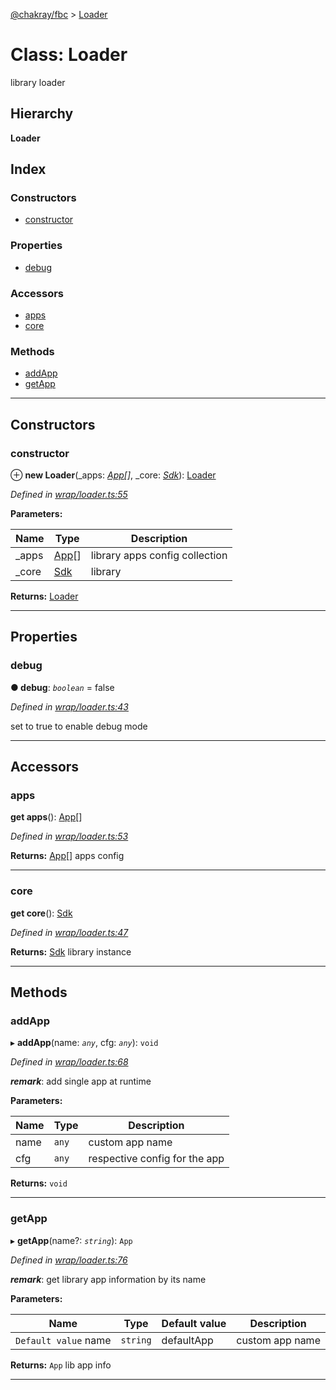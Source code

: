 [@chakray/fbc](../README.md) > [Loader](../classes/loader.md)

# Class: Loader

library loader

## Hierarchy

**Loader**

## Index

### Constructors

* [constructor](loader.md#constructor)

### Properties

* [debug](loader.md#debug)

### Accessors

* [apps](loader.md#apps)
* [core](loader.md#core)

### Methods

* [addApp](loader.md#addapp)
* [getApp](loader.md#getapp)

---

## Constructors

<a id="constructor"></a>

###  constructor

⊕ **new Loader**(_apps: *[App](app.md)[]*, _core: *[Sdk](sdk.md)*): [Loader](loader.md)

*Defined in [wrap/loader.ts:55](https://github.com/chakray/rig/blob/c8db6db/projects/chakray/fbc/src/wrap/loader.ts#L55)*

**Parameters:**

| Name | Type | Description |
| ------ | ------ | ------ |
| _apps | [App](app.md)[] |  library apps config collection |
| _core | [Sdk](sdk.md) |  library |

**Returns:** [Loader](loader.md)

___

## Properties

<a id="debug"></a>

###  debug

**● debug**: *`boolean`* = false

*Defined in [wrap/loader.ts:43](https://github.com/chakray/rig/blob/c8db6db/projects/chakray/fbc/src/wrap/loader.ts#L43)*

set to true to enable debug mode

___

## Accessors

<a id="apps"></a>

###  apps

**get apps**(): [App](app.md)[]

*Defined in [wrap/loader.ts:53](https://github.com/chakray/rig/blob/c8db6db/projects/chakray/fbc/src/wrap/loader.ts#L53)*

**Returns:** [App](app.md)[]
apps config

___
<a id="core"></a>

###  core

**get core**(): [Sdk](sdk.md)

*Defined in [wrap/loader.ts:47](https://github.com/chakray/rig/blob/c8db6db/projects/chakray/fbc/src/wrap/loader.ts#L47)*

**Returns:** [Sdk](sdk.md)
library instance

___

## Methods

<a id="addapp"></a>

###  addApp

▸ **addApp**(name: *`any`*, cfg: *`any`*): `void`

*Defined in [wrap/loader.ts:68](https://github.com/chakray/rig/blob/c8db6db/projects/chakray/fbc/src/wrap/loader.ts#L68)*

*__remark__*: add single app at runtime

**Parameters:**

| Name | Type | Description |
| ------ | ------ | ------ |
| name | `any` |  custom app name |
| cfg | `any` |  respective config for the app |

**Returns:** `void`

___
<a id="getapp"></a>

###  getApp

▸ **getApp**(name?: *`string`*): `App`

*Defined in [wrap/loader.ts:76](https://github.com/chakray/rig/blob/c8db6db/projects/chakray/fbc/src/wrap/loader.ts#L76)*

*__remark__*: get library app information by its name

**Parameters:**

| Name | Type | Default value | Description |
| ------ | ------ | ------ | ------ |
| `Default value` name | `string` |  defaultApp |  custom app name |

**Returns:** `App`
lib app info

___

